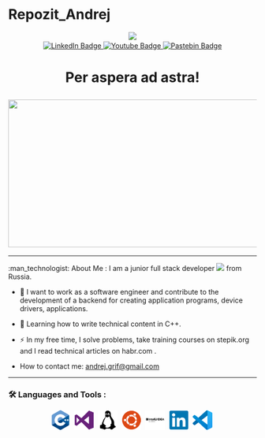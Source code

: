 # Repozit_Andrej
<div id="header" align="center">
  <img src="https://media.giphy.com/media/vLpclx5lofmqnEswm0/giphy.gif" width="500"/>

<div id="badges">
  <a href="your-linkedin-URL">
    <img src="https://img.shields.io/badge/LinkedIn-blue?style=for-the-badge&logo=linkedin&logoColor=white" alt="LinkedIn Badge"/>
  </a>
  <a href="your-youtube-URL">
    <img src="https://img.shields.io/badge/YouTube-red?style=for-the-badge&logo=youtube&logoColor=white" alt="Youtube Badge"/>
  </a>
  <a href="https://pastebin.com/u/Andre_Mak">
    <img src="https://img.shields.io/badge/Pastebin-blue?style=for-the-badge&logo=pastebin&logoColor=yellow" alt="Pastebin Badge"/>
  </a>

<h1>
 
  Per aspera ad astra!
   </div>
  <div align="center">
  <img src="https://media.giphy.com/media/dWesBcTLavkZuG35MI/giphy.gif" width="600" height="300"/>
    </div>
  
 ---
  
<div id="header" align=" left">
   :man_technologist: About Me :
  I am a junior full stack developer <img src="https://media.giphy.com/media/WUlplcMpOCEmTGBtBW/giphy.gif" width="30"> from Russia.

- :telescope: I want to work as a software engineer and contribute to the development of a backend for creating application programs, device drivers, applications.

- :seedling: Learning how to write technical content in C++.

- :zap: In my free time, I solve problems, take training courses on stepik.org and I read technical articles on habr.com .
  
-  How to contact me: andrej.grif@gmail.com

  
  ---
  
  
 ### :hammer_and_wrench: Languages and Tools :
  </div>
  <img src="https://github.com/devicons/devicon/blob/master/icons/cplusplus/cplusplus-original.svg" title="C++" alt="C++" width="40" height="40"/>&nbsp;
  <img src="https://github.com/devicons/devicon/blob/master/icons/visualstudio/visualstudio-plain.svg" title="visualstudio"  alt="visualstudio" width="40" height="40"/>&nbsp;
  <img src="https://github.com/devicons/devicon/blob/master/icons/linux/linux-plain.svg" title="linux" alt="linux" width="40" height="40"/>&nbsp;
  <img src="https://github.com/devicons/devicon/blob/master/icons/ubuntu/ubuntu-plain.svg" title="ubuntu" alt="ubuntu" width="40" height="40"/>&nbsp;
  <img src="https://github.com/devicons/devicon/blob/master/icons/intellij/intellij-plain-wordmark.svg" title="intellij" alt="intellij" width="40" height="40"/>&nbsp;
  <img src="https://github.com/devicons/devicon/blob/master/icons/linkedin/linkedin-original.svg" title="linkedin" alt="linkedin" width="40" height="40"/>&nbsp; 
   <img src="https://github.com/devicons/devicon/blob/master/icons/vscode/vscode-original.svg" title="vscode" alt="vscode" width="40" height="40"/>&nbsp;
  </div>
  
